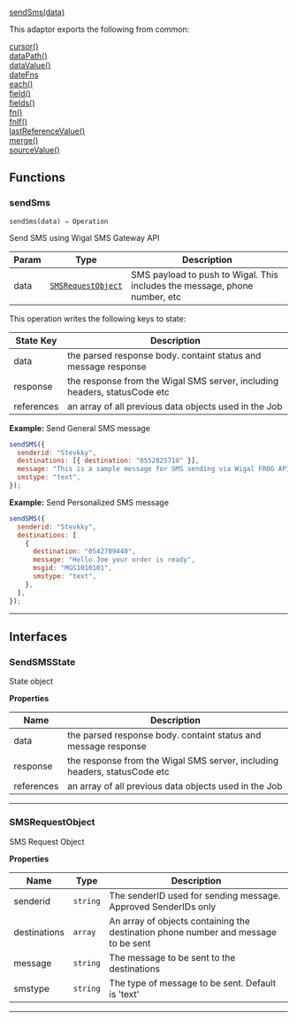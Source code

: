 <dl>
<dt>
    <a href="#sendsms">sendSms(data)</a></dt>
</dl>


This adaptor exports the following from common:
<dl>
<dt>
    <a href="/adaptors/packages/common-docs#cursor">cursor()</a>
</dt>
<dt>
    <a href="/adaptors/packages/common-docs#datapath">dataPath()</a>
</dt>
<dt>
    <a href="/adaptors/packages/common-docs#datavalue">dataValue()</a>
</dt>
<dt>
    <a href="/adaptors/packages/common-docs#datefns">dateFns</a>
</dt>
<dt>
    <a href="/adaptors/packages/common-docs#each">each()</a>
</dt>
<dt>
    <a href="/adaptors/packages/common-docs#field">field()</a>
</dt>
<dt>
    <a href="/adaptors/packages/common-docs#fields">fields()</a>
</dt>
<dt>
    <a href="/adaptors/packages/common-docs#fn">fn()</a>
</dt>
<dt>
    <a href="/adaptors/packages/common-docs#fnif">fnIf()</a>
</dt>
<dt>
    <a href="/adaptors/packages/common-docs#lastreferencevalue">lastReferenceValue()</a>
</dt>
<dt>
    <a href="/adaptors/packages/common-docs#merge">merge()</a>
</dt>
<dt>
    <a href="/adaptors/packages/common-docs#sourcevalue">sourceValue()</a>
</dt></dl>

## Functions
### sendSms

<p><code>sendSms(data) ⇒ Operation</code></p>

Send SMS using Wigal SMS Gateway API


| Param | Type | Description |
| --- | --- | --- |
| data | [<code>SMSRequestObject</code>](#smsrequestobject) | SMS payload to push to Wigal. This includes the message, phone number, etc |

This operation writes the following keys to state:

| State Key | Description |
| --- | --- |
| data | the parsed response body. containt status and message response |
| response | the response from the Wigal SMS server, including headers, statusCode etc |
| references | an array of all previous data objects used in the Job |
**Example:** Send General SMS message
```js
sendSMS({
  senderid: "Stevkky",
  destinations: [{ destination: "0552825710" }],
  message: "This is a sample message for SMS sending via Wigal FROG API.",
  smstype: "text",
});
```
**Example:** Send Personalized SMS message
```js
sendSMS({
  senderid: "Stevkky",
  destinations: [
    {
      destination: "0542709440",
      message: "Hello Joe your order is ready",
      msgid: "MGS1010101",
      smstype: "text",
    },
  ],
});
```

* * *


##  Interfaces

### SendSMSState

State object

**Properties**

| Name | Description |
| --- | --- |
| data | the parsed response body. containt status and message response |
| response | the response from the Wigal SMS server, including headers, statusCode etc |
| references | an array of all previous data objects used in the Job |


* * *

### SMSRequestObject

SMS Request Object

**Properties**

| Name | Type | Description |
| --- | --- | --- |
| senderid | <code>string</code> | The senderID used for sending message. Approved SenderIDs only |
| destinations | <code>array</code> | An array of objects containing the destination phone number and message to be sent |
| message | <code>string</code> | The message to be sent to the destinations |
| smstype | <code>string</code> | The type of message to be sent. Default is 'text' |


* * *

